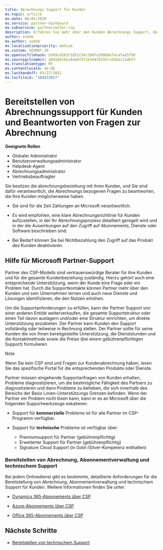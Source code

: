 ```yaml
---
title: Abrechnungs Support für Kunden
ms.topic: article
ms.date: 06/05/2020
ms.service: partner-dashboard
ms.subservice: partnercenter-csp
description: Erfahren Sie mehr über den Kunden Abrechnungs Support, der von CSP-Programmpartnern benötigt wird. Diese Unterstützung umfasst das Besitz der Kunden abrechnungsbeziehung und das Beantworten von Abrechnungsfragen.
author: sodeb
ms.author: sodeb
ms.localizationpriority: medium
ms.custom: SEOMAY.20
ms.openlocfilehash: b369cd263f1852c54c260fa39860e7acafae5f90
ms.sourcegitcommit: a691d4cbe144a8fd71e344fd293cc658ac11d6f3
ms.translationtype: MT
ms.contentlocale: de-DE
ms.lasthandoff: 03/27/2021
ms.locfileid: "105633657"
---
```

# <a name="provide-billing-support-for-your-customers-and-help-answer-their-billing-questions"></a>Bereitstellen von Abrechnungssupport für Kunden und Beantworten von Fragen zur Abrechnung


**Geeignete Rollen**

- Globaler Administrator
- Benutzerverwaltungsadministrator
- Helpdesk-Agent
- Abrechnungsadministrator
- Vertriebsbeauftragter

Sie besitzen die abrechnungsbeziehung mit ihren Kunden, und Sie sind dafür verantwortlich, die Abrechnungs bezogenen Fragen zu beantworten, die Ihre Kunden möglicherweise haben.

- Sie sind für die Zeit Zahlungen an Microsoft verantwortlich.

- Es wird empfohlen, eine klare Abrechnungsrichtlinie für Kunden aufzustellen, in der Ihr Abrechnungsprozess detailliert geregelt wird und in der die Auswirkungen auf den Zugriff auf Abonnements, Dienste oder Software beschrieben sind.

- Bei Bedarf können Sie bei Nichtbezahlung den Zugriff auf das Produkt des Kunden deaktivieren.

## <a name="microsoft-partner-support-guidance"></a>Hilfe für Microsoft Partner-Support

Partner des CSP-Modells sind vertrauenswürdige Berater für ihre Kunden und für die gesamte Kundenbeziehung zuständig. Hierzu gehört auch eine entsprechende Unterstützung, wenn der Kunde eine Frage oder ein Problem hat. Durch die Supportkontakte können Partner mehr über den Kunden und sein Unternehmen lernen und auch neue Dienste und Lösungen identifizieren, die den Nutzen erhöhen.

Um die Supportanforderungen zu erfüllen, kann der Partner Support von einer anderen Entität weiterverkaufen, die gesamte Supportstruktur oder einen Teil davon auslagern und/oder eine Struktur einrichten, um direkte Unterstützung anzubieten.  Der Partner kann Kunden den Support vollständig oder teilweise in Rechnung stellen. Der Partner sollte für seine Kunden die von Ihnen bereitgestellte Unterstützung, die Dienststunden und die Kontaktmethode sowie die Preise (bei einem gebührenpflichtigen Support) formulieren. 

>[!Note]
>Wenn Sie kein CSP sind und Fragen zur Kundenabrechnung haben, lesen Sie das spezifische Portal für die entsprechenden Produkte oder Dienste.

Partner müssen eingehende Supportanfragen von Kunden erhalten, Probleme diagnostizieren, um die bestmögliche Fähigkeit des Partners zu diagnostizieren und dann Probleme zu beheben, die sich innerhalb des Bereichs der Basis Linien-Unterstützungs Grenzen befinden. Wenn der Partner ein Problem nicht lösen kann, kann er es an Microsoft über die folgenden Supportwerkzeuge eskalieren:

- Support für **kommerzielle** Probleme ist für alle Partner im CSP-Programm verfügbar.

- Support für **technische** Probleme ist verfügbar über:

  - Premiumsupport für Partner (gebührenpflichtig)
  - Erweiterter Support für Partner (gebührenpflichtig)
  - Signature Cloud Support (in Gold-/Silver-Kompetenz enthalten)

### <a name="providing-billing-subscription-management-and-technical-support"></a>Bereitstellen von Abrechnung, Abonnementverwaltung und technischem Support 

Bei jedem Onlinedienst gibt es bestimmte, detaillierte Anforderungen für die Bereitstellung von Abrechnung, Abonnementverwaltung und technischem Support für Kunden. Weitere Informationen finden Sie unter:

- [Dynamics 365-Abonnements über CSP](https://www.microsoftpartnercommunity.com/t5/CSP/Microsoft-Partner-Support-Guidance/m-p/5262#M30)

- [Azure-Abonnements über CSP](https://www.microsoftpartnercommunity.com/t5/CSP/Microsoft-Partner-Support-Guidance/m-p/5263#M31)

- [Office 365-Abonnements über CSP](https://www.microsoftpartnercommunity.com/t5/CSP/Microsoft-Partner-Support-Guidance/m-p/5264#M32)
 
## <a name="next-steps"></a>Nächste Schritte

- [Bereitstellen von technischem Support](provide-technical-support.md)